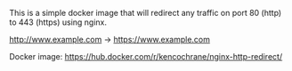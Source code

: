 This is a simple docker image that will redirect any traffic on port 80 (http) to 443 (https) using nginx.

http://www.example.com -> https://www.example.com

Docker image: https://hub.docker.com/r/kencochrane/nginx-http-redirect/
